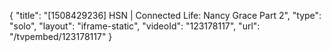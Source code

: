 {
    "title": "[1508429236] HSN | Connected Life: Nancy Grace Part 2",
    "type": "solo",
    "layout": "iframe-static",
    "videoId": "123178117",
    "url": "\/tvpembed\/123178117"
}